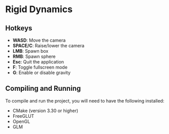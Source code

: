 # Rigid Dynamics

## Hotkeys

- **WASD**: Move the camera
- **SPACE/C**: Raise/lower the camera
- **LMB**: Spawn box
- **RMB**: Spawn sphere
- **Esc**: Quit the application
- **F**: Toggle fullscreen mode
- **G**: Enable or disable gravity

## Compiling and Running

To compile and run the project, you will need to have the following installed:

* CMake (version 3.30 or higher)
* FreeGLUT
* OpenGL
* GLM
